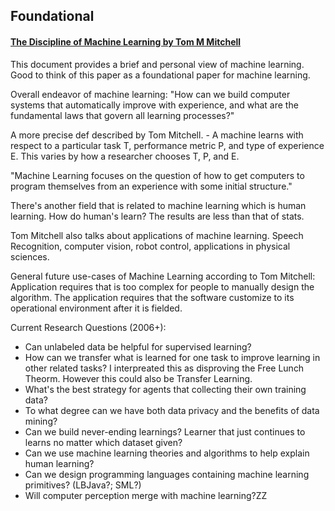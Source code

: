 

## Foundational
#### [The Discipline of Machine Learning by Tom M Mitchell](http://www.cs.cmu.edu/~tom/pubs/MachineLearning.pdf)

This document provides a brief and personal view of machine learning. Good to think of this paper as a foundational paper for machine learning.

Overall endeavor of machine learning:  "How can we build computer systems that automatically improve with experience, and what are the fundamental laws that govern all learning processes?"

A more precise def described by Tom Mitchell. - A machine learns with respect to a particular task T, performance metric P, and type of experience E. This varies by how a researcher chooses T, P, and E.

"Machine Learning focuses on the question of how to get computers to program themselves from an experience with some initial structure."

There's another field that is related to machine learning which is human learning. How do human's learn? The results are less than that of stats.

Tom Mitchell also talks about applications of machine learning. Speech Recognition, computer vision, robot control, applications in physical sciences.

General future use-cases of Machine Learning according to Tom Mitchell:  Application requires that is too complex for people to manually design the algorithm. The application requires that the software customize to its operational environment after it is fielded.

Current Research Questions (2006+):
- Can unlabeled data be helpful for supervised learning?
- How can we transfer what is learned for one task to improve learning in other related tasks? I interpreated this as disproving the Free Lunch Theorm. However this could also be Transfer Learning.
- What's the best strategy for agents that collecting their own training data?
- To what degree can we have both data privacy and the benefits of data mining?
- Can we build never-ending learnings? Learner that just continues to learns no matter which dataset given?
- Can we use machine learning theories and algorithms to help explain human learning?
- Can we design programming languages containing machine learning primitives? (LBJava?; SML?)
- Will computer perception merge with machine learning?ZZ
